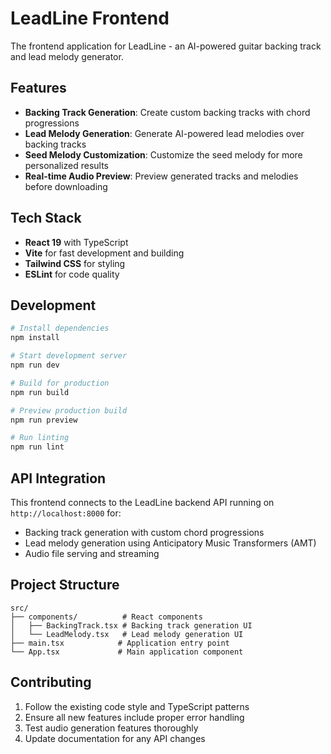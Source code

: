 # LeadLine Frontend

The frontend application for LeadLine - an AI-powered guitar backing track and lead melody generator.

## Features

- **Backing Track Generation**: Create custom backing tracks with chord progressions
- **Lead Melody Generation**: Generate AI-powered lead melodies over backing tracks
- **Seed Melody Customization**: Customize the seed melody for more personalized results
- **Real-time Audio Preview**: Preview generated tracks and melodies before downloading

## Tech Stack

- **React 19** with TypeScript
- **Vite** for fast development and building
- **Tailwind CSS** for styling
- **ESLint** for code quality

## Development

```bash
# Install dependencies
npm install

# Start development server
npm run dev

# Build for production
npm run build

# Preview production build
npm run preview

# Run linting
npm run lint
```

## API Integration

This frontend connects to the LeadLine backend API running on `http://localhost:8000` for:

- Backing track generation with custom chord progressions
- Lead melody generation using Anticipatory Music Transformers (AMT)
- Audio file serving and streaming

## Project Structure

```
src/
├── components/          # React components
│   ├── BackingTrack.tsx # Backing track generation UI
│   └── LeadMelody.tsx   # Lead melody generation UI
├── main.tsx            # Application entry point
└── App.tsx             # Main application component
```

## Contributing

1. Follow the existing code style and TypeScript patterns
2. Ensure all new features include proper error handling
3. Test audio generation features thoroughly
4. Update documentation for any API changes
